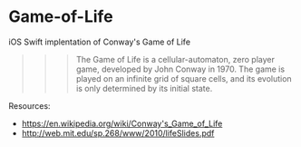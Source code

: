 # Game-of-Life

iOS Swift implentation of Conway's Game of Life

>>> The Game of Life is a cellular-automaton, zero player game,
developed by John Conway in 1970. The game is played on an
infinite grid of square cells, and its evolution is only determined by
its initial state.

Resources:
- https://en.wikipedia.org/wiki/Conway's_Game_of_Life
- http://web.mit.edu/sp.268/www/2010/lifeSlides.pdf

